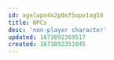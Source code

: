 ```yaml
---
id: agelapn4x2p0xf5opv1ag58
title: NPCs
desc: 'non-player character'
updated: 1673892369517
created: 1673892351045
---
```


